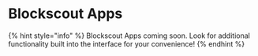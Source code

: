 # Blockscout Apps

{% hint style="info" %}
Blockscout Apps coming soon. Look for additional functionality built into the interface for your convenience!&#x20;
{% endhint %}
